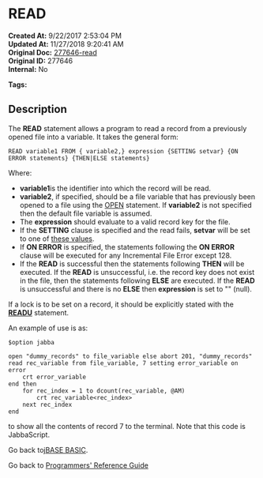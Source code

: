 # READ

**Created At:** 9/22/2017 2:53:04 PM  
**Updated At:** 11/27/2018 9:20:41 AM  
**Original Doc:** [277646-read](https://docs.jbase.com/36868-jbase-basic/277646-read)  
**Original ID:** 277646  
**Internal:** No  

**Tags:**
<badge text='record handling' vertical='middle' />

## Description

The **READ** statement allows a program to read a record from a previously opened file into a variable. It takes the general form:

```
READ variable1 FROM { variable2,} expression {SETTING setvar} {ON ERROR statements} {THEN|ELSE statements}
```

Where:

- **variable1**is the identifier into which the record will be read.
- **variable2**, if specified, should be a file variable that has previously been opened to a file using the [OPEN](./../open) statement. If **variable2** is not specified then the default file variable is assumed.
- The **expression** should evaluate to a valid record key for the file.
- If the **SETTING** clause is specified and the read fails, **setvar** will be set to one of [these values](./../incremental-file-errors).
- If **ON ERROR** is specified, the statements following the **ON ERROR** clause will be executed for any Incremental File Error except 128.
- If the **READ** is successful then the statements following **THEN** will be executed. If the **READ** is unsuccessful, i.e. the record key does not exist in the file, then the statements following **ELSE** are executed. If the **READ** is unsuccessful and there is no **ELSE** then **expression** is set to "" (null).

If a lock is to be set on a record, it should be explicitly stated with the [**READU**](./../readu) statement.

An example of use is as:

```
$option jabba

open "dummy_records" to file_variable else abort 201, "dummy_records"
read rec_variable from file_variable, 7 setting error_variable on error
    crt error_variable
end then
    for rec_index = 1 to dcount(rec_variable, @AM)
        crt rec_variable<rec_index>
    next rec_index
end
```

to show all the contents of record 7 to the terminal. Note that this code is JabbaScript.

Go back to[jBASE BASIC](./../jbase-basic-programmers-reference-guide).

Go back to [Programmers' Reference Guide](./../../reference-guides/jbc/README.md)

  
<PageFooter />
